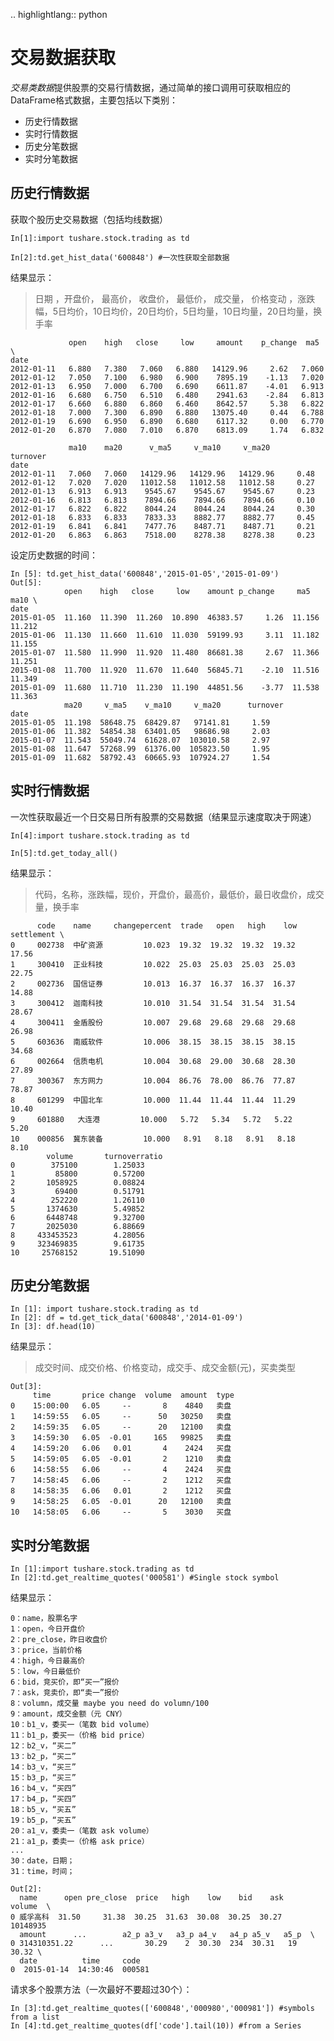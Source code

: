 .. highlightlang:: python

交易数据获取
=========
*交易类数据*提供股票的交易行情数据，通过简单的接口调用可获取相应的DataFrame格式数据，主要包括以下类别：

- 历史行情数据
- 实时行情数据
- 历史分笔数据
- 实时分笔数据

历史行情数据
------------
获取个股历史交易数据（包括均线数据）

    In[1]:import tushare.stock.trading as td

	In[2]:td.get_hist_data('600848') #一次性获取全部数据

结果显示：

> 日期 ，开盘价， 最高价， 收盘价， 最低价， 成交量， 价格变动 ，涨跌幅，5日均价，10日均价，20日均价，5日均量，10日均量，20日均量，换手率

    			 open    high   close     low     amount    p_change  ma5 \
	date                                                                     
	2012-01-11   6.880   7.380   7.060   6.880   14129.96     2.62   7.060   
	2012-01-12   7.050   7.100   6.980   6.900    7895.19    -1.13   7.020   
	2012-01-13   6.950   7.000   6.700   6.690    6611.87    -4.01   6.913   
	2012-01-16   6.680   6.750   6.510   6.480    2941.63    -2.84   6.813   
	2012-01-17   6.660   6.880   6.860   6.460    8642.57     5.38   6.822   
	2012-01-18   7.000   7.300   6.890   6.880   13075.40     0.44   6.788   
	2012-01-19   6.690   6.950   6.890   6.680    6117.32     0.00   6.770   
	2012-01-20   6.870   7.080   7.010   6.870    6813.09     1.74   6.832 

				 ma10    ma20      v_ma5     v_ma10     v_ma20     turnover  
	date                                                                  
	2012-01-11   7.060   7.060   14129.96   14129.96   14129.96     0.48  
	2012-01-12   7.020   7.020   11012.58   11012.58   11012.58     0.27  
	2012-01-13   6.913   6.913    9545.67    9545.67    9545.67     0.23  
	2012-01-16   6.813   6.813    7894.66    7894.66    7894.66     0.10  
	2012-01-17   6.822   6.822    8044.24    8044.24    8044.24     0.30  
	2012-01-18   6.833   6.833    7833.33    8882.77    8882.77     0.45  
	2012-01-19   6.841   6.841    7477.76    8487.71    8487.71     0.21  
	2012-01-20   6.863   6.863    7518.00    8278.38    8278.38     0.23  

设定历史数据的时间：      
	
	In [5]: td.get_hist_data('600848','2015-01-05','2015-01-09')
	Out[5]:
				open    high   close     low    amount p_change     ma5    ma10 \  
	date                                                                            
	2015-01-05  11.160  11.390  11.260  10.890  46383.57     1.26  11.156  11.212   
	2015-01-06  11.130  11.660  11.610  11.030  59199.93     3.11  11.182  11.155   
	2015-01-07  11.580  11.990  11.920  11.480  86681.38     2.67  11.366  11.251   
	2015-01-08  11.700  11.920  11.670  11.640  56845.71    -2.10  11.516  11.349   
	2015-01-09  11.680  11.710  11.230  11.190  44851.56    -3.77  11.538  11.363   
	 			ma20     v_ma5    v_ma10     v_ma20 	 turnover  
	date                                                        
	2015-01-05  11.198  58648.75  68429.87   97141.81     1.59  
	2015-01-06  11.382  54854.38  63401.05   98686.98     2.03  
	2015-01-07  11.543  55049.74  61628.07  103010.58     2.97  
	2015-01-08  11.647  57268.99  61376.00  105823.50     1.95  
	2015-01-09  11.682  58792.43  60665.93  107924.27     1.54  


实时行情数据
--------------
一次性获取最近一个日交易日所有股票的交易数据（结果显示速度取决于网速）

	In[4]:import tushare.stock.trading as td

	In[5]:td.get_today_all()


结果显示：

> 代码，名称，涨跌幅，现价，开盘价，最高价，最低价，最日收盘价，成交量，换手率

		  code    name     changepercent  trade   open   high    low  settlement \  
	0     002738  中矿资源         10.023  19.32  19.32  19.32  19.32       17.56   
	1     300410  正业科技         10.022  25.03  25.03  25.03  25.03       22.75   
	2     002736  国信证券         10.013  16.37  16.37  16.37  16.37       14.88   
	3     300412  迦南科技         10.010  31.54  31.54  31.54  31.54       28.67   
	4     300411  金盾股份         10.007  29.68  29.68  29.68  29.68       26.98   
	5     603636  南威软件         10.006  38.15  38.15  38.15  38.15       34.68   
	6     002664  信质电机         10.004  30.68  29.00  30.68  28.30       27.89   
	7     300367  东方网力         10.004  86.76  78.00  86.76  77.87       78.87   
	8     601299  中国北车         10.000  11.44  11.44  11.44  11.29       10.40   
	9     601880   大连港         10.000   5.72   5.34   5.72   5.22        5.20   
	10    000856  冀东装备         10.000   8.91   8.18   8.91   8.18        8.10  
			volume  	 turnoverratio  
	0        375100        1.25033  
	1         85800        0.57200  
	2       1058925        0.08824  
	3         69400        0.51791  
	4        252220        1.26110  
	5       1374630        5.49852  
	6       6448748        9.32700  
	7       2025030        6.88669  
	8     433453523        4.28056  
	9     323469835        9.61735  
	10     25768152       19.51090  


历史分笔数据
-----------


    In [1]: import tushare.stock.trading as td
	In [2]: df = td.get_tick_data('600848','2014-01-09')
	In [3]: df.head(10)

结果显示：

>成交时间、成交价格、价格变动，成交手、成交金额(元)，买卖类型

    Out[3]: 
     	 time  		price change  volume  amount  type
	0    15:00:00   6.05     --       8    4840   卖盘
	1    14:59:55   6.05     --      50   30250   卖盘
	2    14:59:35   6.05     --      20   12100   卖盘
	3    14:59:30   6.05  -0.01     165   99825   卖盘
	4    14:59:20   6.06   0.01       4    2424   买盘
	5    14:59:05   6.05  -0.01       2    1210   卖盘
	6    14:58:55   6.06     --       4    2424   买盘
	7    14:58:45   6.06     --       2    1212   买盘
	8    14:58:35   6.06   0.01       2    1212   买盘
	9    14:58:25   6.05  -0.01      20   12100   卖盘
	10   14:58:05   6.06     --       5    3030   买盘

实时分笔数据
------------

	In [1]:import tushare.stock.trading as td
	In [2]:td.get_realtime_quotes('000581') #Single stock symbol

结果显示：

	0：name，股票名字
	1：open，今日开盘价
	2：pre_close，昨日收盘价
	3：price，当前价格
	4：high，今日最高价
	5：low，今日最低价
	6：bid，竞买价，即“买一”报价
	7：ask，竞卖价，即“卖一”报价
	8：volumn，成交量 maybe you need do volumn/100
	9：amount，成交金额（元 CNY）
	10：b1_v，委买一（笔数 bid volume）
	11：b1_p，委买一（价格 bid price）
	12：b2_v，“买二”
	13：b2_p，“买二”
	14：b3_v，“买三”
	15：b3_p，“买三”
	16：b4_v，“买四”
	17：b4_p，“买四”
	18：b5_v，“买五”
	19：b5_p，“买五”
	20：a1_v，委卖一（笔数 ask volume）
	21：a1_p，委卖一（价格 ask price）
	...
	30：date，日期；
	31：time，时间；

	Out[2]:
	  name      open pre_close  price   high    low    bid    ask    volume  \  
	0 威孚高科  31.50     31.38  30.25  31.63  30.08  30.25  30.27  10148935 
	  amount      ...        a2_p a3_v   a3_p a4_v   a4_p a5_v   a5_p  \
	0 314310351.22      ...       30.29    2  30.30  234  30.31   19  30.32 \
	  date      	time     code  
	0  2015-01-14  14:30:46  000581  
	  
请求多个股票方法（一次最好不要超过30个）：
    
	In [3]:td.get_realtime_quotes(['600848','000980','000981']) #symbols from a list
	In [4]:td.get_realtime_quotes(df['code'].tail(10)) #from a Series

